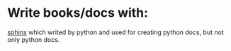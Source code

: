 # Write books/docs with:

[sphinx](http://www.ibm.com/developerworks/cn/opensource/os-sphinx-documentation/) which writed by python and used for creating python docs, but not only python docs.
